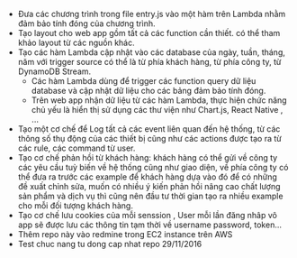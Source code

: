 - Đưa các chương trình trong file entry.js vào một hàm trên Lambda nhằm đảm bảo tính đóng của chương trình.
- Tạo layout cho web app gồm tất cả các function cần thiết. có thể tham khảo layout từ các nguồn khác.
- Tạo các hàm Lambda cập nhật vào các database của ngày, tuần, tháng, năm với trigger source có thể là từ phía khách hàng, từ phía công ty, từ DynamoDB Stream.
	+ Các hàm Lambda dùng để trigger các function query dữ liệu database và cập nhật dữ liệu cho các bảng đảm bảo tính đóng.
	+ Trên web app nhận dữ liệu từ các hàm Lambda, thực hiện chức năng chủ yếu là hiển thị sử dụng các thư viện như Chart.js, React Native , ...
- Tạo một cơ chế để Log tất cả các event liên quan đến hệ thống, từ các thông số thụ động của các thiết bị cũng như các actions được tạo ra từ các rule, các command từ user.
- Tạo cơ chế phản hồi từ khách hàng: khách hàng có thể gửi về công ty các yêu cầu tuỳ biến về hệ thống cũng như giao diện, về phía công ty có thể đưa ra trước các example để khách hàng dựa vào đó để có những đề xuất chỉnh sửa, muốn có nhiều ý kiến phản hồi nâng cao chất lượng sản phẩm và dịch vụ thì cũng nên đầu tư thời gian tạo ra nhiều example cho mỗi đối tượng khách hàng.
- Tạo cơ chế lưu cookies của mỗi senssion , User mỗi lần đăng nhâp vô app sẽ được lưu các thông tin tạm thời về username password, token...
- Thêm repo này vào redmine trong EC2 instance trên AWS
- Test chuc nang tu dong cap nhat repo 29/11/2016